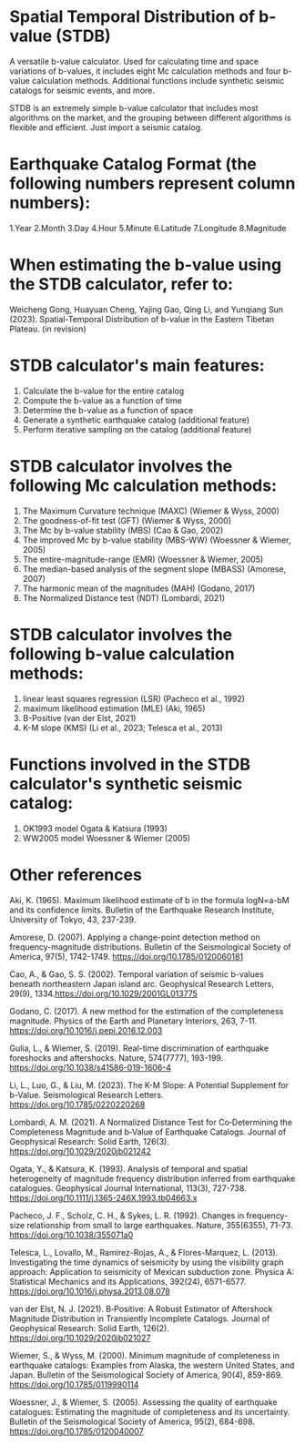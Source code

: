 # Spatial Temporal Distribution of b-value (STDB)
A versatile b-value calculator. Used for calculating time and space variations of b-values, it includes eight Mc calculation methods and four b-value calculation methods.
Additional functions include synthetic seismic catalogs for seismic events, and more.

STDB is an extremely simple b-value calculator that includes most algorithms on the market, and the grouping between different algorithms is flexible and efficient.
Just import a seismic catalog.

# Earthquake Catalog Format (the following numbers represent column numbers):
1.Year
2.Month
3.Day
4.Hour
5.Minute
6.Latitude
7.Longitude
8.Magnitude

# When estimating the b-value using the STDB calculator, refer to:
Weicheng Gong, Huayuan Cheng, Yajing Gao, Qing Li, and Yunqiang Sun (2023). Spatial-Temporal Distribution of b-value in the Eastern Tibetan Plateau. (in revision)

# STDB calculator's main features:
1. Calculate the b-value for the entire catalog
2. Compute the b-value as a function of time
3. Determine the b-value as a function of space
4. Generate a synthetic earthquake catalog (additional feature)
5. Perform iterative sampling on the catalog (additional feature)

# STDB calculator involves the following Mc calculation methods:
1. The Maximum Curvature technique (MAXC) (Wiemer & Wyss, 2000)
2. The goodness-of-fit test (GFT) (Wiemer & Wyss, 2000)
3. The Mc by b-value stability (MBS) (Cao & Gao, 2002)
4. The improved Mc by b-value stability (MBS-WW) (Woessner & Wiemer, 2005)
5. The entire-magnitude-range (EMR) (Woessner & Wiemer, 2005)
6. The median-based analysis of the segment slope (MBASS) (Amorese, 2007)
7. The harmonic mean of the magnitudes (MAH) (Godano, 2017)
8. The Normalized Distance test (NDT) (Lombardi, 2021)

# STDB calculator involves the following b-value calculation methods:
1. linear least squares regression (LSR) (Pacheco et al., 1992)
2. maximum likelihood estimation (MLE) (Aki, 1965)
3. B-Positive (van der Elst, 2021)
4. K-M slope (KMS) (Li et al., 2023; Telesca et al., 2013)

# Functions involved in the STDB calculator's synthetic seismic catalog:
1. OK1993 model Ogata & Katsura (1993)
2. WW2005 model Woessner & Wiemer (2005)

# Other references
Aki, K. (1965). Maximum likelihood estimate of b in the formula logN=a-bM and its confidence limits. Bulletin of the Earthquake Research Institute, University of Tokyo, 43, 237-239.

Amorese, D. (2007). Applying a change-point detection method on frequency-magnitude distributions. Bulletin of the Seismological Society of America, 97(5), 1742-1749. https://doi.org/10.1785/0120060181

Cao, A., & Gao, S. S. (2002). Temporal variation of seismic b-values beneath northeastern Japan island arc. Geophysical Research Letters, 29(9), 1334.https://doi.org/10.1029/2001GL013775

Godano, C. (2017). A new method for the estimation of the completeness magnitude. Physics of the Earth and Planetary Interiors, 263, 7-11. https://doi.org/10.1016/j.pepi.2016.12.003

Gulia, L., & Wiemer, S. (2019). Real-time discrimination of earthquake foreshocks and aftershocks. Nature, 574(7777), 193-199. https://doi.org/10.1038/s41586-019-1606-4

Li, L., Luo, G., & Liu, M. (2023). The K-M Slope: A Potential Supplement for b-Value. Seismological Research Letters. https://doi.org/10.1785/0220220268

Lombardi, A. M. (2021). A Normalized Distance Test for Co‐Determining the Completeness Magnitude and b‐Value of Earthquake Catalogs. Journal of Geophysical Research: Solid Earth, 126(3). https://doi.org/10.1029/2020jb021242

Ogata, Y., & Katsura, K. (1993). Analysis of temporal and spatial heterogeneity of magnitude frequency distribution inferred from earthquake catalogues. Geophysical Journal International, 113(3), 727-738. https://doi.org/10.1111/j.1365-246X.1993.tb04663.x

Pacheco, J. F., Scholz, C. H., & Sykes, L. R. (1992). Changes in frequency-size relationship from small to large earthquakes. Nature, 355(6355), 71-73. https://doi.org/10.1038/355071a0

Telesca, L., Lovallo, M., Ramirez-Rojas, A., & Flores-Marquez, L. (2013). Investigating the time dynamics of seismicity by using the visibility graph approach: Application to seismicity of Mexican subduction zone. Physica A: Statistical Mechanics and its Applications, 392(24), 6571-6577. https://doi.org/10.1016/j.physa.2013.08.078

van der Elst, N. J. (2021). B‐Positive: A Robust Estimator of Aftershock Magnitude Distribution in Transiently Incomplete Catalogs. Journal of Geophysical Research: Solid Earth, 126(2). https://doi.org/10.1029/2020jb021027

Wiemer, S., & Wyss, M. (2000). Minimum magnitude of completeness in earthquake catalogs: Examples from Alaska, the western United States, and Japan. Bulletin of the Seismological Society of America, 90(4), 859-869. https://doi.org/10.1785/0119990114

Woessner, J., & Wiemer, S. (2005). Assessing the quality of earthquake catalogues: Estimating the magnitude of completeness and its uncertainty. Bulletin of the Seismological Society of America, 95(2), 684-698. https://doi.org/10.1785/0120040007

